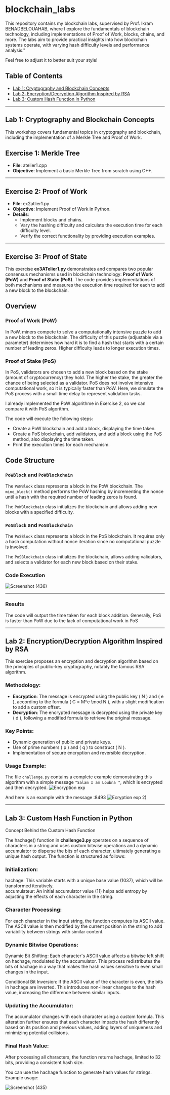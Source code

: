 # blockchain_labs

This repository contains my blockchain labs, supervised by Prof. Ikram BENADBELOUAHAB, where I explore the fundamentals of blockchain technology, including implementations of Proof of Work, blocks, chains, and more. The labs aim to provide practical insights into how blockchain systems operate, with varying hash difficulty levels and performance analysis."

Feel free to adjust it to better suit your style!

## Table of Contents

- [Lab 1: Cryptography and Blockchain Concepts](#Lab-1-cryptographie-and-blockchain-concepts)
- [Lab 2: Encryption/Decryption Algorithm Inspired by RSA](#Lab-2-encryptiondecryption-algorithm-inspired-by-rsa)
- [Lab 3: Custom Hash Function in Python](#Lab-3custom-hash-function-in-python)

---
## Lab 1: Cryptography and Blockchain Concepts
This workshop covers fundamental topics in cryptography and blockchain, including the implementation of a Merkle Tree and Proof of Work.

## Exercise 1: Merkle Tree
- **File**: atelier1.cpp
- **Objective**: Implement a basic Merkle Tree from scratch using C++.

---

## Exercise 2: Proof of Work
- **File**: ex2atlier1.py
- **Objective**: Implement Proof of Work in Python.
- **Details**:
  - Implement blocks and chains.
  - Vary the hashing difficulty and calculate the execution time for each difficulty level.
  - Verify the correct functionality by providing execution examples.

---
## Exercise 3: Proof of State

This exercise **ex3ATelier1.py** demonstrates and compares two popular consensus mechanisms used in blockchain technology: **Proof of Work (PoW)** and **Proof of Stake (PoS)**. 
The code provides implementations of both mechanisms and measures the execution time required for each to add a new block to the blockchain.

## Overview

### Proof of Work (PoW)

In PoW, miners compete to solve a computationally intensive puzzle to add a new block to the blockchain. The difficulty of this puzzle (adjustable via a parameter) determines how hard it is to find a hash that starts with a certain number of leading zeros. Higher difficulty leads to longer execution times.

### Proof of Stake (PoS)

In PoS, validators are chosen to add a new block based on the stake (amount of cryptocurrency) they hold. The higher the stake, the greater the chance of being selected as a validator. PoS does not involve intensive computational work, so it is typically faster than PoW. Here, we simulate the PoS process with a small time delay to represent validation tasks.

I already implemented the PoW algorithme in Exercise 2, so we can compare it with PoS algorithm.

The code will execute the following steps:
   - Create a PoW blockchain and add a block, displaying the time taken.
   - Create a PoS blockchain, add validators, and add a block using the PoS method, also displaying the time taken.
   - Print the execution times for each mechanism.


## Code Structure

### `PoWBlock` and `PoWBlockchain`

The `PoWBlock` class represents a block in the PoW blockchain. The `mine_block()` method performs the PoW hashing by incrementing the nonce until a hash with the required number of leading zeros is found.

The `PoWBlockchain` class initializes the blockchain and allows adding new blocks with a specified difficulty.

### `PoSBlock` and `PoSBlockchain`

The `PoSBlock` class represents a block in the PoS blockchain. It requires only a hash computation without nonce iteration since no computational puzzle is involved.

The `PoSBlockchain` class initializes the blockchain, allows adding validators, and selects a validator for each new block based on their stake.

### Code Execution

![Screenshot (436)](https://github.com/user-attachments/assets/c73b5157-5553-44b1-aa89-5a330a0fbf30)


---
### Results

The code will output the time taken for each block addition. Generally, PoS is faster than PoW due to the lack of computational work in PoS



















---
## Lab 2: Encryption/Decryption Algorithm Inspired by RSA

This exercise proposes an encryption and decryption algorithm based on the principles of public-key cryptography, notably the famous RSA algorithm.

### Methodology:
- **Encryption**: The message is encrypted using the public key \( N \) and \( e \), according to the formula \( C = M^e \mod N \), with a slight modification to add a custom offset.
- **Decryption**: The encrypted message is decrypted using the private key \( d \), following a modified formula to retrieve the original message.


### Key Points:
- Dynamic generation of public and private keys.
- Use of prime numbers \( p \) and \( q \) to construct \( N \).
- Implementation of secure encryption and reversible decryption.

### Usage Example:
The file `challenge.py` contains a complete example demonstrating this algorithm with a simple message `"Salam I am Loubna "`, which is encrypted and then decrypted.
![Encryption exp](https://github.com/user-attachments/assets/37b5397a-9168-4c21-888f-694dced75dd6)

And here is an example with the message :8493
![Ecryption exp 2)](https://github.com/user-attachments/assets/dec83475-00dd-4fda-aba1-8ee56dbc8907)


---
## Lab 3: Custom Hash Function in Python




Concept Behind the Custom Hash Function

The hachage() function in **challenge3.py**  operates on a sequence of characters in a string and uses custom bitwise operations and a dynamic accumulator to disperse the bits of each character, ultimately generating a unique hash output. The function is structured as follows:

### Initialization:
  hachage: This variable starts with a unique base value (1037), which will be transformed iteratively.<br/>
  accumulateur: An initial accumulator value (11) helps add entropy by adjusting the effects of each character in the string.

### Character Processing:
  For each character in the input string, the function computes its ASCII value. The ASCII value is then modified by the current position in the string to add variability between strings with similar content.

### Dynamic Bitwise Operations:
  Dynamic Bit Shifting: Each character's ASCII value affects a bitwise left shift on hachage, modulated by the accumulator. This process redistributes the bits of hachage in a way that makes the hash values sensitive to even small changes in the input.
  
  Conditional Bit Inversion: If the ASCII value of the character is even, the bits in hachage are inverted. This introduces non-linear changes to the hash value, increasing the difference between similar inputs.

### Updating the Accumulator:
  The accumulator changes with each character using a custom formula. This alteration further ensures that each character impacts the hash differently based on its position and previous values, adding layers of uniqueness and minimizing potential collisions.

### Final Hash Value:
  After processing all characters, the function returns hachage, limited to 32 bits, providing a consistent hash size.

  You can use the hachage function to generate hash values for strings. Example usage:

  ![Screenshot (435)](https://github.com/user-attachments/assets/a33a539e-b3be-4103-be8e-a93efaf9837d)






